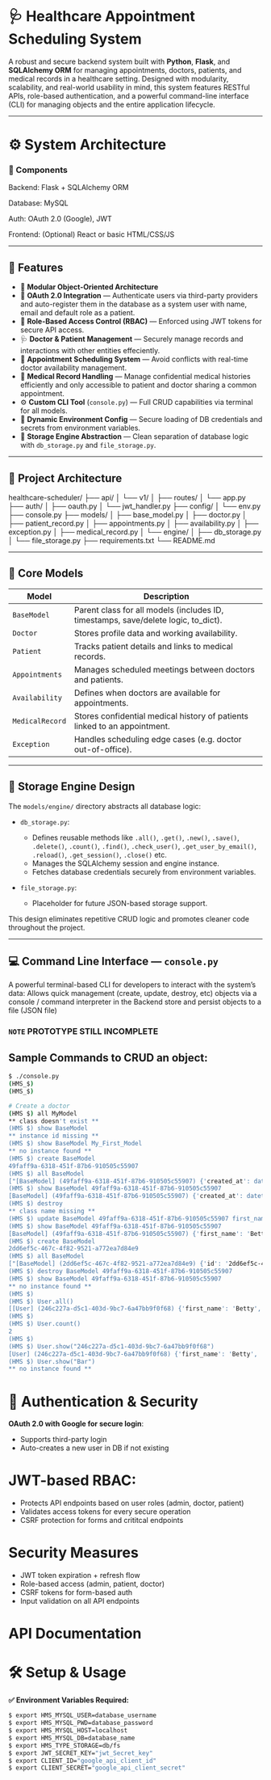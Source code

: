 # 🩺 Healthcare Appointment Scheduling System

A robust and secure backend system built with **Python**, **Flask**, and **SQLAlchemy ORM** for managing appointments, doctors, patients, and medical records in a healthcare setting. Designed with modularity, scalability, and real-world usability in mind, this system features RESTful APIs, role-based authentication, and a powerful command-line interface (CLI) for managing objects and the entire application lifecycle.

---

# ⚙️ System Architecture
### 🧩 Components
Backend: Flask + SQLAlchemy ORM

Database: MySQL

Auth: OAuth 2.0 (Google), JWT

Frontend: (Optional) React or basic HTML/CSS/JS

---

## 🚀 Features

- 🧠 **Modular Object-Oriented Architecture**
- 🔐 **OAuth 2.0 Integration** — Authenticate users via third-party providers and auto-register them in the database as a system user with name, email and default role as a patient.
- 🔑 **Role-Based Access Control (RBAC)** — Enforced using JWT tokens for secure API access.
- 🩺 **Doctor & Patient Management** — Securely manage records and interactions with other entities effeciently.
- 📅 **Appointment Scheduling System** — Avoid conflicts with real-time doctor availability management.
- 📄 **Medical Record Handling** — Manage confidential medical histories efficiently and only accessible to patient and doctor sharing a common appointment.
- ⚙️ **Custom CLI Tool** (`console.py`) — Full CRUD capabilities via terminal for all models.
- 🔁 **Dynamic Environment Config** — Secure loading of DB credentials and secrets from environment variables.
- 🧱 **Storage Engine Abstraction** — Clean separation of database logic with `db_storage.py` and `file_storage.py`.

---

## 🧠 Project Architecture

healthcare-scheduler/ ├── api/ │ └── v1/ │ ├── routes/ │ └── app.py ├── auth/ │ ├── oauth.py │ └── jwt_handler.py ├── config/ │ └── env.py ├── console.py ├── models/ │ ├── base_model.py │ ├── doctor.py │ ├── patient_record.py │ ├── appointments.py │ ├── availability.py │ ├── exception.py │ ├── medical_record.py │ └── engine/ │ ├── db_storage.py │ └── file_storage.py ├── requirements.txt └── README.md



---

## 🧩 Core Models

| Model            | Description |
|------------------|-------------|
| `BaseModel`       | Parent class for all models (includes ID, timestamps, save/delete logic, to_dict). |
| `Doctor`          | Stores profile data and working availability. |
| `Patient`         | Tracks patient details and links to medical records. |
| `Appointments`    | Manages scheduled meetings between doctors and patients. |
| `Availability`    | Defines when doctors are available for appointments. |
| `MedicalRecord`   | Stores confidential medical history of patients linked to an appointment. |
| `Exception`       | Handles scheduling edge cases (e.g. doctor out-of-office). |

---

## 🧠 Storage Engine Design

The `models/engine/` directory abstracts all database logic:

- `db_storage.py`: 
  - Defines reusable methods like `.all()`, `.get()`, `.new()`, `.save()`, `.delete()`, `.count()`, `.find()`, `.check_user()`, `.get_user_by_email()`, `.reload()`, `.get_session()`, `.close()` etc.
  - Manages the SQLAlchemy session and engine instance.
  - Fetches database credentials securely from environment variables.
  
- `file_storage.py`:
  - Placeholder for future JSON-based storage support.

This design eliminates repetitive CRUD logic and promotes cleaner code throughout the project.

---

## 💻 Command Line Interface — `console.py`

A powerful terminal-based CLI for developers to interact with the system’s data:
Allows quick management (create, update, destroy, etc) objects via a console / command interpreter in the Backend
store and persist objects to a file (JSON file)

### **`NOTE`** PROTOTYPE STILL INCOMPLETE

## Sample Commands to CRUD an object:
```bash
$ ./console.py
(HMS_$)
(HMS_$)

# Create a doctor
(HMS $) all MyModel
** class doesn't exist **
(HMS $) show BaseModel
** instance id missing **
(HMS $) show BaseModel My_First_Model
** no instance found **
(HMS $) create BaseModel
49faff9a-6318-451f-87b6-910505c55907
(HMS $) all BaseModel
["[BaseModel] (49faff9a-6318-451f-87b6-910505c55907) {'created_at': datetime.datetime(2017, 10, 2, 3, 10, 25, 903293), 'id': '49faff9a-6318-451f-87b6-910505c55907', 'updated_at': datetime.datetime(2017, 10, 2, 3, 10, 25, 903300)}"]
(HMS $) show BaseModel 49faff9a-6318-451f-87b6-910505c55907
[BaseModel] (49faff9a-6318-451f-87b6-910505c55907) {'created_at': datetime.datetime(2017, 10, 2, 3, 10, 25, 903293), 'id': '49faff9a-6318-451f-87b6-910505c55907', 'updated_at': datetime.datetime(2017, 10, 2, 3, 10, 25, 903300)}
(HMS $) destroy
** class name missing **
(HMS $) update BaseModel 49faff9a-6318-451f-87b6-910505c55907 first_name "Betty"
(HMS $) show BaseModel 49faff9a-6318-451f-87b6-910505c55907
[BaseModel] (49faff9a-6318-451f-87b6-910505c55907) {'first_name': 'Betty', 'id': '49faff9a-6318-451f-87b6-910505c55907', 'created_at': datetime.datetime(2017, 10, 2, 3, 10, 25, 903293), 'updated_at': datetime.datetime(2017, 10, 2, 3, 11, 3, 49401)}
(HMS $) create BaseModel
2dd6ef5c-467c-4f82-9521-a772ea7d84e9
(HMS $) all BaseModel
["[BaseModel] (2dd6ef5c-467c-4f82-9521-a772ea7d84e9) {'id': '2dd6ef5c-467c-4f82-9521-a772ea7d84e9', 'created_at': datetime.datetime(2017, 10, 2, 3, 11, 23, 639717), 'updated_at': datetime.datetime(2017, 10, 2, 3, 11, 23, 639724)}", "[BaseModel] (49faff9a-6318-451f-87b6-910505c55907) {'first_name': 'Betty', 'id': '49faff9a-6318-451f-87b6-910505c55907', 'created_at': datetime.datetime(2017, 10, 2, 3, 10, 25, 903293), 'updated_at': datetime.datetime(2017, 10, 2, 3, 11, 3, 49401)}"]
(HMS $) destroy BaseModel 49faff9a-6318-451f-87b6-910505c55907
(HMS $) show BaseModel 49faff9a-6318-451f-87b6-910505c55907
** no instance found **
(HMS $)
(HMS $) User.all()
[[User] (246c227a-d5c1-403d-9bc7-6a47bb9f0f68) {'first_name': 'Betty', 'last_name': 'Bar', 'created_at': datetime.datetime(2017, 9, 28, 21, 12, 19, 611352), 'updated_at': datetime.datetime(2017, 9, 28, 21, 12, 19, 611363), 'password': '63a9f0ea7bb98050796b649e85481845', 'email': 'airbnb@mail.com', 'id': '246c227a-d5c1-403d-9bc7-6a47bb9f0f68'}, [User] (38f22813-2753-4d42-b37c-57a17f1e4f88) {'first_name': 'Betty', 'last_name': 'Bar', 'created_at': datetime.datetime(2017, 9, 28, 21, 11, 42, 848279), 'updated_at': datetime.datetime(2017, 9, 28, 21, 11, 42, 848291), 'password': 'b9be11166d72e9e3ae7fd407165e4bd2', 'email': 'airbnb@mail.com', 'id': '38f22813-2753-4d42-b37c-57a17f1e4f88'}]
(HMS $)
(HMS $) User.count()
2
(HMS $)  
(HMS $) User.show("246c227a-d5c1-403d-9bc7-6a47bb9f0f68")
[User] (246c227a-d5c1-403d-9bc7-6a47bb9f0f68) {'first_name': 'Betty', 'last_name': 'Bar', 'created_at': datetime.datetime(2017, 9, 28, 21, 12, 19, 611352), 'updated_at': datetime.datetime(2017, 9, 28, 21, 12, 19, 611363), 'password': '63a9f0ea7bb98050796b649e85481845', 'email': 'airbnb@mail.com', 'id': '246c227a-d5c1-403d-9bc7-6a47bb9f0f68'}
(HMS $) User.show("Bar")
** no instance found **

```


# 🔐 Authentication & Security
**OAuth 2.0 with Google for secure login**:
- Supports third-party login
- Auto-creates a new user in DB if not existing

# JWT-based RBAC:
- Protects API endpoints based on user roles (admin, doctor, patient)
- Validates access tokens for every secure operation
- CSRF protection for forms and crititcal endpoints

# Security Measures
- JWT token expiration + refresh flow
- Role-based access (admin, patient, doctor)
- CSRF tokens for form-based auth
- Input validation on all API endpoints


# API Documentation



# 🛠️ Setup & Usage
**✅ Environment Variables Required:**
```bash
$ export HMS_MYSQL_USER=database_username
$ export HMS_MYSQL_PWD=database_password
$ export HMS_MYSQL_HOST=localhost
$ export HMS_MYSQL_DB=database_name
$ export HMS_TYPE_STORAGE=db/fs
$ export JWT_SECRET_KEY="jwt_Secret_key"
$ export CLIENT_ID="google_api_client_id"
$ export CLIENT_SECRET="google_api_client_secret"
```





